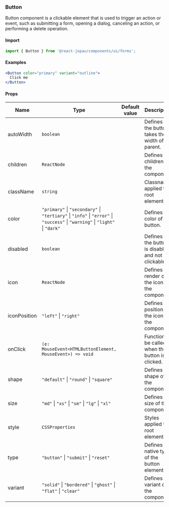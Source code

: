 ### Button

Button component is a clickable element that is used to trigger an action or event, such as submitting a form, opening a dialog, canceling an action, or performing a delete operation.

#### Import

```jsx
import { Button } from '@react-jopau/components/ui/forms';
```

#### Examples

```jsx
<Button color="primary" variant="outline">
  Click me
</Button>
```

#### Props

| Name         | Type                                                                                                                         | Default value | Description                                              |
| ------------ | ---------------------------------------------------------------------------------------------------------------------------- | ------------- | -------------------------------------------------------- |
| autoWidth    | `boolean`                                                                                                                    |               | Defines if the button takes the fit width of its parent. |
| children     | `ReactNode`                                                                                                                  |               | Defines the children of the component.                   |
| className    | `string`                                                                                                                     |               | Classnames applied to root element                       |
| color        | `"primary"` \| `"secondary"` \| `"tertiary"` \| `"info"` \| `"error"` \| `"success"` \| `"warning"` \| `"light"` \| `"dark"` |               | Defines the color of button.                             |
| disabled     | `boolean`                                                                                                                    |               | Defines if the button is disabled and not clickable.     |
| icon         | `ReactNode`                                                                                                                  |               | Defines the render of the icon of the component.         |
| iconPosition | `"left"` \| `"right"`                                                                                                        |               | Defines the position of the icon in the component.       |
| onClick      | `(e: MouseEvent<HTMLButtonElement, MouseEvent>) => void`                                                                     |               | Function to be called when the button is clicked.        |
| shape        | `"default"` \| `"round"` \| `"square"`                                                                                       |               | Defines the shape of the component.                      |
| size         | `"md"` \| `"xs"` \| `"sm"` \| `"lg"` \| `"xl"`                                                                               |               | Defines the size of the component.                       |
| style        | `CSSProperties`                                                                                                              |               | Styles applied to root element                           |
| type         | `"button"` \| `"submit"` \| `"reset"`                                                                                        |               | Defines the native type of the button element.           |
| variant      | `"solid"` \| `"bordered"` \| `"ghost"` \| `"flat"` \| `"clear"`                                                              |               | Defines the variant of the component.                    |
